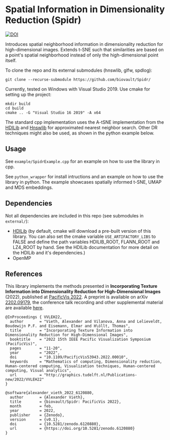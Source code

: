 # Spatial Information in Dimensionality Reduction (Spidr)

[![DOI](https://zenodo.org/badge/460389824.svg)](https://zenodo.org/badge/latestdoi/460389824)

Introduces spatial neighborhood information in dimensionality reduction for high-dimensional images. 
Extends t-SNE such that similarities are based on a point's spatial neighborhood instead of only the high-dimensional point itself.

To clone the repo and its external submodules (hnswlib, glfw, spdlog):

```git clone --recurse-submodule https://github.com/biovault/Spidr/```

Currently, tested on Windows with Visual Studio 2019. Use cmake for setting up the project:
```
mkdir build
cd build
cmake .. -G "Visual Studio 16 2019" -A x64
```

The standard cpp implementation uses the A-tSNE implementation from the [HDILib](https://github.com/biovault/HDILib) and [Hnswlib](https://github.com/nmslib/hnswlib) for approximated nearest neighbor search. Other DR techniques might also be used, as shown in the python example below.

## Usage

See `example/SpidrExample.cpp` for an example on how to use the library in cpp.

See `python_wrapper` for install intructions and an example on how to use the library in python. The example showcases spatially informed t-SNE, UMAP and MDS embeddings.

## Dependencies
Not all dependencies are included in this repo (see submodules in `external/`): 
- [HDILib](https://github.com/biovault/HDILib) (by default, cmake will download a pre-built version of this library. You can also set the cmake variable `USE_ARTIFACTORY_LIBS` to FALSE and define the path variables HDILIB_ROOT, FLANN_ROOT and LZ4_ROOT by hand. See the HDILib documentation for more detail on the HDILib and it's dependencies.)
- OpenMP

## References
This library implements the methods presented in **Incorporating Texture Information into Dimensionality Reduction for High-Dimensional Images** (2022), published at [PacificVis 2022](https://doi.org/10.1109/PacificVis53943.2022.00010). A preprint is available on arXiv [2202.09179](https://arxiv.org/abs/2202.09179), the conference talk recording and other supplemental material are available [here](http://graphics.tudelft.nl/Publications-new/2022/VVLEH22/).

```
@InProceedings { VVLEH22,
  author       = "Vieth, Alexander and Vilanova, Anna and Lelieveldt, Boudewijn P.F. and Eisemann, Elmar and H\öllt, Thomas",
  title        = "Incorporating Texture Information into Dimensionality Reduction for High-Dimensional Images",
  booktitle    = "2022 15th IEEE Pacific Visualization Symposium (PacificVis)",
  pages        = "11-20",
  year         = "2022",
  doi          = "10.1109/PacificVis53943.2022.00010",
  keywords     = "Mathematics of computing, Dimensionality reduction,  Human-centered computing, Visualization techniques, Human-centered computing, Visual analytics",
  url          = "http://graphics.tudelft.nl/Publications-new/2022/VVLEH22"
}

@software{alexander_vieth_2022_6120880,
  author       = {Alexander Vieth},
  title        = {biovault/Spidr: PacificVis 2022},
  month        = feb,
  year         = 2022,
  publisher    = {Zenodo},
  version      = {v0.1},
  doi          = {10.5281/zenodo.6120880},
  url          = {https://doi.org/10.5281/zenodo.6120880}
}
```

